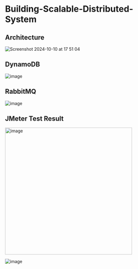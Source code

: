 # Building-Scalable-Distributed-System

## Architecture

![Screenshot 2024-10-10 at 17 51 04](https://github.com/user-attachments/assets/dc823825-4da8-4b08-b524-7063afb6b042)

## DynamoDB

![image](https://github.com/user-attachments/assets/8a9b55c1-b35b-49eb-8096-1db06c27c907)

## RabbitMQ

![image](https://github.com/user-attachments/assets/f240a24a-1e21-465e-8744-86c4f271c7b8)


## JMeter Test Result

<img width="416" alt="image" src="https://github.com/user-attachments/assets/c0d97901-7aa7-4dce-88fa-3f780d7494bc">

![image](https://github.com/user-attachments/assets/c0077422-7bb3-4887-9de7-99a1c5f04e37)

